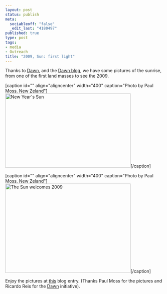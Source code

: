 ```yaml
--- 
layout: post
status: publish
meta: 
  sociableoff: "false"
  _edit_last: "4180497"
published: true
type: post
tags: 
- media
- Outreach
title: "2009, Sun: first light"
---
```

<!--:en-->Thanks to <a href="http://www.astro.up.pt/caup/eventos/dawn2009/index.php">Dawn</a>, and the <a href="http://dawn-iya2009.blogspot.com/">Dawn blog</a>, we have some pictures of the sunrise, from one of the first land masses to see the 2009.

[caption id="" align="aligncenter" width="400" caption="Photo by Paul Moss. New Zeland"]<a class="flickr-image" title="New Year´s Sun" rel="flickr-mgr" href="http://www.flickr.com/photos/64887888@N00/3155827163/" target="_blank"><img class="flickr-medium " title="Photos by Paul Moss. Canon 20D, 18-55mm and 90-210 lens. Polarizing" longdesc="http://farm4.static.flickr.com/3285/3155827163_95d9119130_o.jpg" src="http://farm4.static.flickr.com/3285/3155827163_5de9c06038.jpg" alt="New Year´s Sun" width="400" height="237" /></a>[/caption]

[caption id="" align="aligncenter" width="400" caption="Photo by Paul Moss. New Zeland"]<a class="flickr-image" title="The Sun welcomes 2009" rel="flickr-mgr" href="http://www.flickr.com/photos/64887888@N00/3155826915/" target="_blank"><img class="flickr-medium " title="Photo by Paul Moss. New Zeland" longdesc="http://farm4.static.flickr.com/3099/3155826915_fb0bbf6aa5_o.jpg" src="http://farm4.static.flickr.com/3099/3155826915_2561c6f91c.jpg" alt="The Sun welcomes 2009" width="400" height="285" /></a>[/caption]

Enjoy the pictures at <a href="http://dawn-iya2009.blogspot.com/2009/01/dawn-at-dawn-in-new-zealand.html">this</a> blog entry. (Thanks Paul Moss for the pictures and Ricardo Reis for the <a href="http://www.astro.up.pt/caup/eventos/dawn2009/index.php">Dawn</a> initiative).<!--:-->
